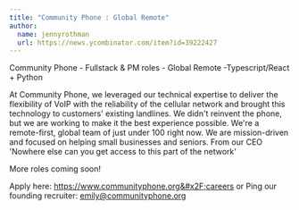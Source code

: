 ```yaml
---
title: "Community Phone : Global Remote"
author:
  name: jennyrothman
  url: https://news.ycombinator.com/item?id=39222427
---
```

Community Phone - Fullstack &amp; PM roles - Global Remote -Typescript&#x2F;React + Python

At Community Phone, we leveraged our technical expertise to deliver the flexibility of VoIP with the reliability of the cellular network and brought this technology to customers&#x27; existing landlines. We didn&#x27;t reinvent the phone, but we are working to make it the best experience possible.
We&#x27;re a remote-first, global team of just under 100 right now. We are mission-driven and focused on helping small businesses and seniors.
From our CEO &#x27;Nowhere else can you get access to this part of the network&#x27;

More roles coming soon!

Apply here: <a href="https:&#x2F;&#x2F;www.communityphone.org&#x2F;careers">https:&#x2F;&#x2F;www.communityphone.org&#x2F;careers</a> or Ping our founding recruiter: emily@communityphone.org
